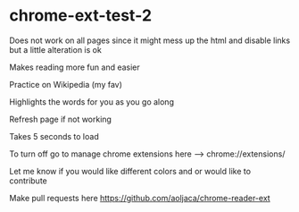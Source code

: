 # chrome-ext-test-2

Does not work on all pages since it might mess up the html and disable links but a little alteration is ok

Makes reading more fun and easier

Practice on Wikipedia (my fav)

Highlights the words for you as you go along

Refresh page if not working 

Takes 5 seconds to load

To turn off go to manage chrome extensions here --> chrome://extensions/

Let me know if you would like different colors and or would like to contribute

Make pull requests here https://github.com/aoljaca/chrome-reader-ext

